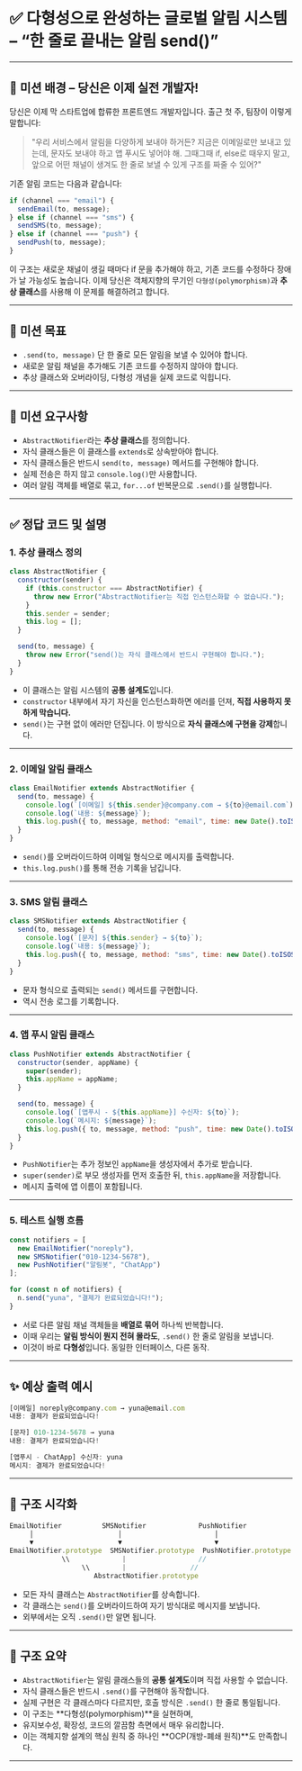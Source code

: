 # ✅ 다형성으로 완성하는 글로벌 알림 시스템 – “한 줄로 끝내는 알림 send()”

---

## 🌱 미션 배경 – 당신은 이제 실전 개발자!

당신은 이제 막 스타트업에 합류한 프론트엔드 개발자입니다.
출근 첫 주, 팀장이 이렇게 말합니다:

> "우리 서비스에서 알림을 다양하게 보내야 하거든?
> 지금은 이메일로만 보내고 있는데,
> 문자도 보내야 하고 앱 푸시도 넣어야 해.
> 그때그때 if, else로 때우지 말고,
> 앞으로 어떤 채널이 생겨도 한 줄로 보낼 수 있게 구조를 짜줄 수 있어?"

기존 알림 코드는 다음과 같습니다:

```js
if (channel === "email") {
  sendEmail(to, message);
} else if (channel === "sms") {
  sendSMS(to, message);
} else if (channel === "push") {
  sendPush(to, message);
}
```

이 구조는 새로운 채널이 생길 때마다 if 문을 추가해야 하고,
기존 코드를 수정하다 장애가 날 가능성도 높습니다.
이제 당신은 객체지향의 무기인 `다형성(polymorphism)`과 **추상 클래스**를 사용해 이 문제를 해결하려고 합니다.

---

## 🎯 미션 목표

* `.send(to, message)` 단 한 줄로 모든 알림을 보낼 수 있어야 합니다.
* 새로운 알림 채널을 추가해도 기존 코드를 수정하지 않아야 합니다.
* 추상 클래스와 오버라이딩, 다형성 개념을 실제 코드로 익힙니다.

---

## 📝 미션 요구사항

* `AbstractNotifier`라는 **추상 클래스**를 정의합니다.
* 자식 클래스들은 이 클래스를 `extends`로 상속받아야 합니다.
* 자식 클래스들은 반드시 `send(to, message)` 메서드를 구현해야 합니다.
* 실제 전송은 하지 않고 `console.log()`만 사용합니다.
* 여러 알림 객체를 배열로 묶고, `for...of` 반복문으로 `.send()`를 실행합니다.

---

## ✅ 정답 코드 및 설명

### 1. 추상 클래스 정의

```js
class AbstractNotifier {
  constructor(sender) {
    if (this.constructor === AbstractNotifier) {
      throw new Error("AbstractNotifier는 직접 인스턴스화할 수 없습니다.");
    }
    this.sender = sender;
    this.log = [];
  }

  send(to, message) {
    throw new Error("send()는 자식 클래스에서 반드시 구현해야 합니다.");
  }
}
```

* 이 클래스는 알림 시스템의 **공통 설계도**입니다.
* `constructor` 내부에서 자기 자신을 인스턴스화하면 에러를 던져, **직접 사용하지 못하게 막습니다.**
* `send()`는 구현 없이 에러만 던집니다. 이 방식으로 **자식 클래스에 구현을 강제**합니다.

---

### 2. 이메일 알림 클래스

```js
class EmailNotifier extends AbstractNotifier {
  send(to, message) {
    console.log(`[이메일] ${this.sender}@company.com → ${to}@email.com`);
    console.log(`내용: ${message}`);
    this.log.push({ to, message, method: "email", time: new Date().toISOString() });
  }
}
```

* `send()`를 오버라이드하여 이메일 형식으로 메시지를 출력합니다.
* `this.log.push()`를 통해 전송 기록을 남깁니다.

---

### 3. SMS 알림 클래스

```js
class SMSNotifier extends AbstractNotifier {
  send(to, message) {
    console.log(`[문자] ${this.sender} → ${to}`);
    console.log(`내용: ${message}`);
    this.log.push({ to, message, method: "sms", time: new Date().toISOString() });
  }
}
```

* 문자 형식으로 출력되는 `send()` 메서드를 구현합니다.
* 역시 전송 로그를 기록합니다.

---

### 4. 앱 푸시 알림 클래스

```js
class PushNotifier extends AbstractNotifier {
  constructor(sender, appName) {
    super(sender);
    this.appName = appName;
  }

  send(to, message) {
    console.log(`[앱푸시 - ${this.appName}] 수신자: ${to}`);
    console.log(`메시지: ${message}`);
    this.log.push({ to, message, method: "push", time: new Date().toISOString() });
  }
}
```

* `PushNotifier`는 추가 정보인 `appName`을 생성자에서 추가로 받습니다.
* `super(sender)`로 부모 생성자를 먼저 호출한 뒤, `this.appName`을 저장합니다.
* 메시지 출력에 앱 이름이 포함됩니다.

---

### 5. 테스트 실행 흐름

```js
const notifiers = [
  new EmailNotifier("noreply"),
  new SMSNotifier("010-1234-5678"),
  new PushNotifier("알림봇", "ChatApp")
];

for (const n of notifiers) {
  n.send("yuna", "결제가 완료되었습니다!");
}
```

* 서로 다른 알림 채널 객체들을 **배열로 묶어** 하나씩 반복합니다.
* 이때 우리는 **알림 방식이 뭔지 전혀 몰라도**, `.send()` 한 줄로 알림을 보냅니다.
* 이것이 바로 **다형성**입니다. 동일한 인터페이스, 다른 동작.

---

## ✨ 예상 출력 예시

```js
[이메일] noreply@company.com → yuna@email.com
내용: 결제가 완료되었습니다!

[문자] 010-1234-5678 → yuna
내용: 결제가 완료되었습니다!

[앱푸시 - ChatApp] 수신자: yuna
메시지: 결제가 완료되었습니다!
```

---

## 🧱 구조 시각화

```js
EmailNotifier          SMSNotifier             PushNotifier
     │                     │                       │
     ▼                     ▼                       ▼
EmailNotifier.prototype  SMSNotifier.prototype  PushNotifier.prototype
             \\             |                  //
                  \\        |                //
                     AbstractNotifier.prototype
```

* 모든 자식 클래스는 `AbstractNotifier`를 상속합니다.
* 각 클래스는 `send()`를 오버라이드하여 자기 방식대로 메시지를 보냅니다.
* 외부에서는 오직 `.send()`만 알면 됩니다.

---

## 🧠 구조 요약

* `AbstractNotifier`는 알림 클래스들의 **공통 설계도**이며 직접 사용할 수 없습니다.
* 자식 클래스들은 반드시 `.send()`를 구현해야 동작합니다.
* 실제 구현은 각 클래스마다 다르지만, 호출 방식은 `.send()` 한 줄로 통일됩니다.
* 이 구조는 \*\*다형성(polymorphism)\*\*을 실현하며,
* 유지보수성, 확장성, 코드의 깔끔함 측면에서 매우 유리합니다.
* 이는 객체지향 설계의 핵심 원칙 중 하나인 \*\*OCP(개방-폐쇄 원칙)\*\*도 만족합니다.

---

